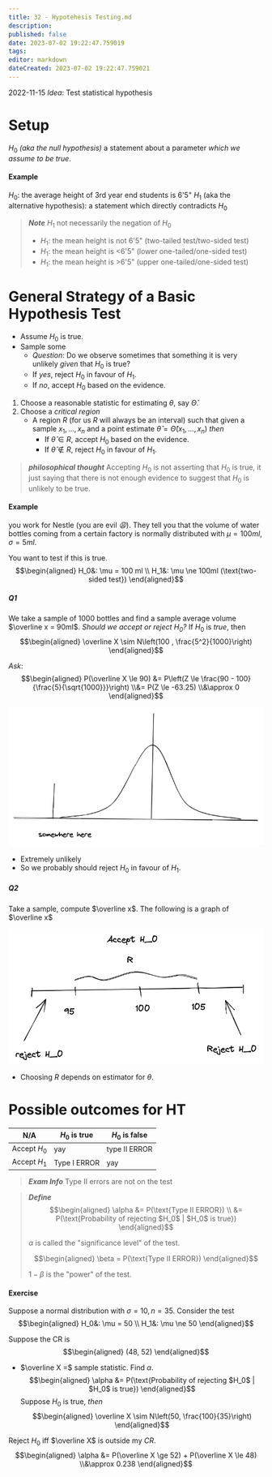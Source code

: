 ```yaml
---
title: 32 - Hypotehesis Testing.md
description:
published: false
date: 2023-07-02 19:22:47.759019
tags:
editor: markdown
dateCreated: 2023-07-02 19:22:47.759021
---
```


2022-11-15
*Idea*: Test statistical hypothesis

# Setup
$H_0$ *(aka the null hypothesis)* a statement about a parameter *which we assume to be true*.

#### Example
$H_0$: the average height of 3rd year end students is 6'5"
$H_1$ (aka the alternative hypothesis): a statement which directly contradicts $H_0$
> ***Note***
> $H_1$ not necessarily the negation of $H_0$
> - $H_1$: the mean height is not 6'5" (two-tailed test/two-sided test)
> - $H_1$: the mean height is <6'5" (lower one-tailed/one-sided test)
> - $H_1$: the mean height is >6'5" (upper one-tailed/one-sided test)

# General Strategy of a Basic Hypothesis Test
- Assume $H_0$ is true.
- Sample some 
    - *Question*: Do we observe sometimes that something it is very unlikely *given* that $H_0$ is true?
    - If *yes*, reject $H_0$ in favour of $H_1$.
    - If *no*, accept $H_0$ based on the evidence.

1. Choose a reasonable statistic for estimating $\theta$, say $\hat \Theta$.
2. Choose a *critical region*
    - A region $R$ (for us $R$ will always be an interval) such that given a sample $x_1, \dots, x_n$ and a point estimate $\hat \theta = \hat \Theta(x_1, \dots, x_n)$ *then*
        - If $\hat \theta \in R$, accept $H_0$ based on the evidence.
        - If $\hat \theta \notin R$, reject $H_0$ in favour of $H_1$.

> ***philosophical thought***
> Accepting $H_0$ is not asserting that $H_0$ is true, it just saying that there is not enough evidence to suggest that $H_0$ is unlikely to be true.

#### Example
you work for Nestle (you are evil *😩*). They tell you that the volume of water bottles coming from a certain factory is normally distributed with $\mu = 100ml$, $\sigma = 5ml$.

You want to test if this is true.
$$\begin{aligned}
    H_0&: \mu = 100 ml \\
    H_1&: \mu \ne 100ml (\text{two-sided test})
\end{aligned}$$

##### Q1
We take a sample of 1000 bottles and find a sample average volume $\overline x = 90ml$. *Should we accept or reject $H_0$?*
If $H_0$ is *true*, then
$$\begin{aligned}
    \overline X \sim N\left(100 , \frac{5^2}{1000}\right)
\end{aligned}$$

*Ask*:
$$\begin{aligned}
    P(\overline X \le 90)
    &=
        P\left(Z \le \frac{90 - 100}{\frac{5}{\sqrt{1000}}}\right)
    \\&=
        P(Z \le -63.25)
    \\&\approx
        0
\end{aligned}$$

![](/images/20230702003924.png)
- Extremely unlikely
- So we probably should reject $H_0$ in favour of $H_1$.

##### Q2
Take a sample, compute $\overline x$. The following is a graph of $\overline x$

![](/images/20230702003951.png)
- Choosing $R$ depends on estimator for $\theta$.

# Possible outcomes for HT
| N/A          | $H_0$ is true | $H_0$ is false |
| ------------ | ------------- | -------------- |
| Accept $H_0$ | yay           | type II ERROR  | 
| Accept $H_1$ | Type I ERROR  | yay            |

> ***Exam Info***
> Type II errors are not on the test

> ***Define***
> $$\begin{aligned}
>     \alpha &= P(\text{Type II ERROR}) \\
>     &= P(\text{Probability of rejecting $H_0$ | $H_0$ is true})
> \end{aligned}$$
> 
> $\alpha$ is called the "significance level" of the test.
> 
> $$\begin{aligned}
>     \beta = P(\text{Type II ERROR})
> \end{aligned}$$
> 
> $1 - \beta$ is the "power" of the test.

#### Exercise
Suppose a normal distribution with $\sigma = 10, n = 35$.
Consider the test
$$\begin{aligned}
    H_0&: \mu = 50 \\
    H_1&: \mu \ne 50
\end{aligned}$$

Suppose the CR is
$$\begin{aligned}
    (48, 52)
\end{aligned}$$
- $\overline X =$ sample statistic.
Find $\alpha$.
$$\begin{aligned}
    \alpha &= P(\text{Probability of rejecting $H_0$ | $H_0$ is true})
\end{aligned}$$
Suppose $H_0$ is true, *then*
$$\begin{aligned}
    \overline X \sim N\left(50, \frac{100}{35}\right)
\end{aligned}$$

Reject $H_0$ iff $\overline X$ is outside my $CR$.
$$\begin{aligned}
    \alpha &= P(\overline X \ge 52) + P(\overline X \le 48)
    \\&\approx 0.238
\end{aligned}$$

